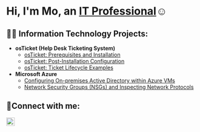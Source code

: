 <h1>Hi, I'm Mo, an <a href="https://linkedin.com/in/monikocoronel">IT Professional</a>☺</h1>

<h2>👨‍💻 Information Technology Projects:</h2>

- <b>osTicket (Help Desk Ticketing System)</b>
  - [osTicket: Prerequisites and Installation](https://github.com/monikocoronel/osticket-prereqs)
  - [osTicket: Post-Installation Configuration](https://github.com/monikocoronel/post-install-config)
  - [osTicket: Ticket Lifecycle Examples](https://github.com/monikocoronel/ticket-lifecycle)
- <b>Microsoft Azure</b>
  - [Configuring On-premises Active Directory within Azure VMs](https://github.com/monikocoronel/configure-ad)
  - [Network Security Groups (NSGs) and Inspecting Network Protocols](https://github.com/monikocoronel/azure-network-protocols)

<h2>🤳Connect with me:</h2>


[<img align="left" alt="Josh | LinkedIn" width="22px" src="https://cdn.jsdelivr.net/npm/simple-icons@v3/icons/linkedin.svg" />][linkedin]


[linkedin]: https://linkedin.com/in/monikocoronel
